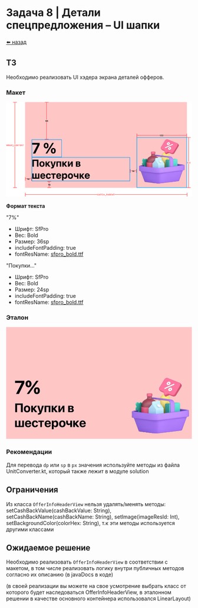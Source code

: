 #  Задача 8 | Детали спецпредложения – UI шапки

[⬅️ назад](../README.md)

## ТЗ

Необходимо реализовать UI хэдера экрана деталей офферов.

### Макет

![макет](../images/figma/offerHeaderView.svg)

**Формат текста**

"7%"
* Шрифт: SfPro
* Вес: Bold
* Размер: 36sp
* includeFontPadding: true
* fontResName: [sfpro_bold.ttf](..%2Fsolution%2Fsrc%2Fmain%2Fres%2Ffont%2Fsfpro_bold.ttf)

"Покупки..."
* Шрифт: SfPro
* Вес: Bold
* Размер: 24sp
* includeFontPadding: true
* fontResName: [sfpro_bold.ttf](..%2Fsolution%2Fsrc%2Fmain%2Fres%2Ffont%2Fsfpro_bold.ttf)

### Эталон

![offerInfoHeaderViewReference.png](..%2Fimages%2Freference%2FofferInfoHeaderViewReference.png)

### Рекомендации

Для перевода `dp` или `sp` в `px` значения используйте методы из файла UnitConverter.kt, который также лежит в модуле solution

## Ограничения

Из класса `OfferInfoHeaderView` нельзя удалять/менять методы: setCashBackValue(cashBackValue: String), setCashBackName(cashBackName: String), setImage(imageResId: Int), setBackgroundColor(colorHex: String), 
т.к эти методы используется другими классами

## Ожидаемое решение

Необходимо реализовать `OfferInfoHeaderView` в соответствии с макетом,
в том числе реализовать логику внутри публичных методов согласно их описанию (в javaDocs в коде)

(в своей реализации вы можете на свое усмотрение выбрать класс от которого будет наследоваться OfferInfoHeaderView,
в эталонном решении в качестве основного контейнера использовался LinearLayout)
